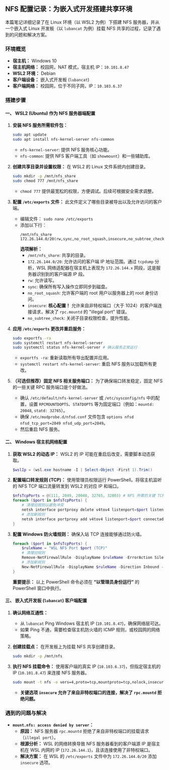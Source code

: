 ## NFS 配置记录：为嵌入式开发搭建共享环境

本篇笔记详细记录了在 Linux 环境（以 WSL2 为例）下搭建 NFS 服务器，并从一个嵌入式 Linux 开发板（以 `lubancat` 为例）挂载 NFS 共享的过程，记录了遇到的问题和解决方案。

### 环境概览

*   **宿主机：** Windows 10
*   **宿主机网络：** 校园网，NAT 模式，宿主机 IP：`10.101.8.47`
*   **WSL2 环境：** Debian
*   **客户端设备：** 嵌入式开发板 (`lubancat`)
*   **客户端网络：** 校园网，位于不同子网，IP：`10.103.6.37`

### 搭建步骤

#### 一、 WSL2 (Ubuntu) 作为 NFS 服务器端配置

1.  **安装 NFS 服务所需软件包：**
    ```bash
    sudo apt update
    sudo apt install nfs-kernel-server nfs-common
    ```
    *   `nfs-kernel-server`: 提供 NFS 服务核心功能。
    *   `nfs-common`: 提供 NFS 客户端工具（如 `showmount`）和一些辅助库。

2.  **创建共享目录并设置权限：**
    在 WSL2 的 Linux 文件系统内创建目录。
    ```bash
    sudo mkdir -p /mnt/nfs_share
    sudo chmod 777 /mnt/nfs_share
    ```
    *   `chmod 777` 提供最宽松的权限，方便调试。后续可根据安全需求调整。

3.  **配置 `/etc/exports` 文件：**
    此文件定义了哪些目录被导出以及允许访问的客户端。
    *   编辑文件： `sudo nano /etc/exports`
    *   添加以下行：
        ```
        /mnt/nfs_share 172.26.144.0/20(rw,sync,no_root_squash,insecure,no_subtree_check)
        ```
        **选项解析：**
        *   `/mnt/nfs_share`: 共享的目录。
        *   `172.26.144.0/20`: 允许访问的客户端 IP 地址范围。通过 `tcpdump` 分析，WSL 网络适配器在宿主机上表现为 `172.26.144.x` 网段，这是服务器识别到的客户端源 IP 段。
        *   `rw`: 允许读写。
        *   `sync`: 确保所有写入操作立即同步到磁盘。
        *   `no_root_squash`: 允许客户端的 root 用户以服务器上的 root 身份访问。
        *   `insecure`: **核心配置！** 允许来自非特权端口（大于 1024）的客户端连接请求，解决了 `rpc.mountd` 的 "illegal port" 错误。
        *   `no_subtree_check`: 关闭子目录权限检查，提升性能。

4.  **应用 `/etc/exports` 更改并重启服务：**
    ```bash
    sudo exportfs -ra
    sudo systemctl restart nfs-kernel-server
    sudo systemctl status nfs-kernel-server # 确认服务正常运行
    ```
    *   `exportfs -ra`: 重新读取所有导出配置并应用。
    *   `systemctl restart nfs-kernel-server`: 重启 NFS 服务以加载所有更改。

5.  **（可选但推荐）固定 NFS 相关服务端口：**
    为了确保端口转发稳定，固定 NFS 的一些关键 RPC 服务端口是个好做法。
    *   确认 `/etc/default/nfs-kernel-server` 或 `/etc/sysconfig/nfs` 中的配置，设置 `RPCMOUNTDOPTS`、`STATDOPTS` 等为固定端口（例如：`mountd: 20048`, `statd: 32765`）。
    *   确保 `/etc/modprobe.d/nfsd.conf` 文件包含 `options nfsd nfsd_tcp_port=2049 nfsd_udp_port=2049`。
    *   然后重启 NFS 服务。

#### 二、 Windows 宿主机网络配置

1.  **获取 WSL2 的动态 IP：**
    WSL2 的 IP 可能在重启后改变，需要脚本动态获取。
    ```powershell
    $wslIp = (wsl.exe hostname -I | Select-Object -First 1).Trim()
    ```

2.  **配置端口转发规则 (TCP)：**
    使用管理员权限运行 PowerShell。将宿主机监听的 NFS TCP 端口流量转发到 WSL2 的对应 IP 和端口。
    ```powershell
    $nfsTcpPorts = @(111, 2049, 20048, 32765, 32803) # NFS 所需的关键 TCP 端口
    foreach ($port in $nfsTcpPorts) {
        # 清理旧规则以避免冲突
        netsh interface portproxy delete v4tov4 listenport=$port listenaddress=0.0.0.0 | Out-Null
        # 添加新规则
        netsh interface portproxy add v4tov4 listenport=$port connectaddress=$wslIp connectport=$port listenaddress=0.0.0.0
    }
    ```

3.  **配置 Windows 防火墙规则：**
    确保入站 TCP 连接能够通过防火墙。
    ```powershell
    foreach ($port in $nfsTcpPorts) {
        $ruleName = "WSL NFS Port $port (TCP)"
        # 清理旧规则
        Remove-NetFirewallRule -DisplayName $ruleName -ErrorAction SilentlyContinue | Out-Null
        # 添加新规则
        New-NetFirewallRule -DisplayName $ruleName -Direction Inbound -Action Allow -Protocol TCP -LocalPort $port
    }
    ```
    **重要提示：** 以上 PowerShell 命令必须在 **“以管理员身份运行”** 的 PowerShell 窗口中执行。

#### 三、 嵌入式开发板 (`lubancat`) 客户端配置

1.  **确认网络互通性：**
    *   从 `lubancat` Ping Windows 宿主机 IP (`10.101.8.47`)，确保网络层可达。
    *   如果 Ping 不通，需要检查宿主机防火墙的 ICMP 规则，或校园网的网络策略。

2.  **创建挂载点：**
    在开发板上为挂载 NFS 共享创建目录。
    ```bash
    sudo mkdir -p /mnt/nfs
    ```

3.  **执行 NFS 挂载命令：**
    使用客户端的真实 IP (`10.103.6.37`)，但指定宿主机的 IP (`10.101.8.47`) 来连接 NFS 服务器。
    ```bash
    sudo mount -t nfs -o vers=4,proto=tcp,mountproto=tcp,nolock,insecure 10.101.8.47:/mnt/nfs_share /mnt/nfs/
    ```
    *   **关键选项 `insecure` 允许了来自非特权端口的连接，解决了 `rpc.mountd` 拒绝问题。**

### 遇到的问题与解决

*   **`mount.nfs: access denied by server`：**
    *   **原因：** NFS 服务器 `rpc.mountd` 拒绝了来自非特权端口的挂载请求（`illegal port`）。
    *   **根源分析：** WSL 的网络转换导致 NFS 服务器看到的客户端源 IP 是宿主机在 WSL 内网的 IP (`172.26.144.1`)，且该连接使用了非特权端口。
    *   **解决方案：** 在 WSL 的 `/etc/exports` 文件中为 `172.26.144.0/20` 添加 `insecure` 选项。
